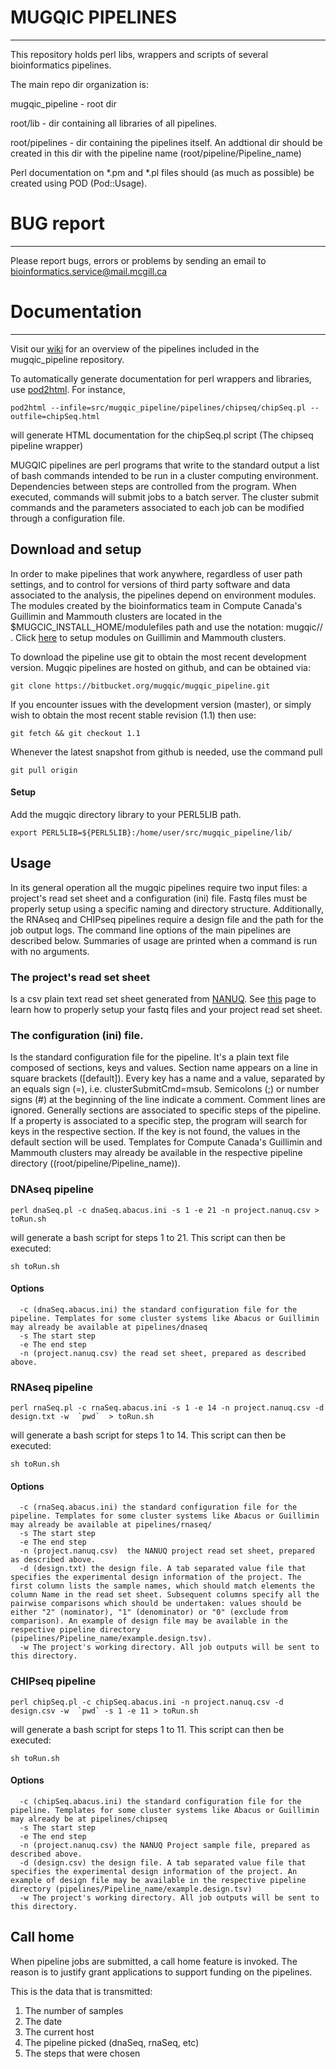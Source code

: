 # MUGQIC PIPELINES
-------------

This repository holds perl libs, wrappers and scripts of several bioinformatics pipelines.

The main repo dir organization is:

mugqic_pipeline  -  root dir

root/lib       - dir containing all libraries of all pipelines. 

root/pipelines - dir containing the pipelines itself. An addtional dir should be created in this dir with the pipeline name \(root/pipeline/Pipeline_name\)

Perl documentation on *.pm and *.pl files should \(as much as possible\) be created using POD \(Pod::Usage\). 


# BUG report
-------------

Please report bugs, errors or problems by sending an email to [bioinformatics.service@mail.mcgill.ca](mailto:bioinformatics.service@mail.mcgill.ca)


# Documentation 
-------------

Visit our [wiki](https://biowiki.atlassian.net/wiki/display/PS/Pipeline+Space+Home) for an overview of the pipelines included in the mugqic_pipeline repository. 

To automatically generate documentation for perl wrappers and libraries, use [pod2html](http://perldoc.perl.org/Pod/Html.html). For instance, 

    pod2html --infile=src/mugqic_pipeline/pipelines/chipseq/chipSeq.pl --outfile=chipSeq.html

will generate HTML documentation for the chipSeq.pl script (The chipseq pipeline wrapper)

MUGQIC pipelines are perl programs that write to the standard output a list of bash commands intended to be run in a cluster computing environment. Dependencies between steps are controlled from the program. When executed, commands will submit jobs to a batch server. The cluster submit commands and the parameters associated to each job can be modified through a configuration file.


## Download and setup

In order to make pipelines that work anywhere, regardless of user path settings, and to control for versions of third party software and data associated to the analysis, the pipelines depend on environment modules. The modules created by the bioinformatics team in Compute Canada's Guillimin and Mammouth clusters are located in the $MUGCIC_INSTALL_HOME/modulefiles path and use the notation: mugqic/<software>/<version> . Click [here](https://biowiki.atlassian.net/wiki/display/CS/Software+and+Data+Dependencies) to setup modules on Guillimin and Mammouth clusters.


To download the pipeline use git to obtain the most recent development version. Mugqic pipelines are hosted on github, and can be obtained via:

    git clone https://bitbucket.org/mugqic/mugqic_pipeline.git


If you encounter issues with the development version (master), or simply wish to obtain the most recent stable revision (1.1) then use:

    git fetch && git checkout 1.1

Whenever the latest snapshot from github is needed, use the command pull

    git pull origin

#### Setup

Add the mugqic directory library to your PERL5LIB path.

    export PERL5LIB=${PERL5LIB}:/home/user/src/mugqic_pipeline/lib/ 

    
## Usage

In its general operation all the mugqic pipelines require two input files: a project's read set sheet and a configuration (ini) file. Fastq files must be properly setup using a specific naming and directory structure. Additionally, the RNAseq and CHIPseq pipelines require a design file and the path for the job output logs. The command line options of the main pipelines are described below. Summaries of usage are printed when a command is run with no arguments. 

###   The project's read set sheet 

Is a csv plain text read set sheet generated from [NANUQ](http://gqinnovationcenter.com/index.aspx). See [this](https://biowiki.atlassian.net/wiki/display/PS/Read+Set+Files+%28FastQ%29+Setup) page to learn how to properly setup your fastq files and your project read set sheet.


###   The configuration (ini) file. 
Is the standard configuration file for the pipeline. It's a plain text file composed of sections, keys and values. Section name appears on a line in square brackets ([default]). Every key has a name and a value, separated by an equals sign (=), i.e. clusterSubmitCmd=msub. Semicolons (;) or number signs (#) at the beginning of the line indicate a comment. Comment lines are ignored. Generally sections are associated to specific steps of the pipeline. If a property is associated to a specific step, the program will search for keys in the respective section. If the key is not found, the values in the default section will be used. Templates for Compute Canada's Guillimin and Mammouth clusters may already be available in the respective pipeline directory (\(root/pipeline/Pipeline_name\)).


###   DNAseq pipeline

    perl dnaSeq.pl -c dnaSeq.abacus.ini -s 1 -e 21 -n project.nanuq.csv > toRun.sh

will generate a bash script for steps 1 to 21. This script can then be executed:

    sh toRun.sh

####    Options

      -c (dnaSeq.abacus.ini) the standard configuration file for the pipeline. Templates for some cluster systems like Abacus or Guillimin may already be available at pipelines/dnaseq
      -s The start step
      -e The end step
      -n (project.nanuq.csv) the read set sheet, prepared as described above.

###   RNAseq pipeline

    perl rnaSeq.pl -c rnaSeq.abacus.ini -s 1 -e 14 -n project.nanuq.csv -d design.txt -w  `pwd`  > toRun.sh

will generate a bash script for steps 1 to 14. This script can then be executed:

    sh toRun.sh

####      Options

      -c (rnaSeq.abacus.ini) the standard configuration file for the pipeline. Templates for some cluster systems like Abacus or Guillimin may already be available at pipelines/rnaseq/
      -s The start step
      -e The end step
      -n (project.nanuq.csv)  the NANUQ project read set sheet, prepared as described above.
      -d (design.txt) the design file. A tab separated value file that specifies the experimental design information of the project. The first column lists the sample names, which should match elements the column Name in the read set sheet. Subsequent columns specify all the pairwise comparisons which should be undertaken: values should be either "2" (nominator), "1" (denominator) or "0" (exclude from comparison). An example of design file may be available in the respective pipeline directory (pipelines/Pipeline_name/example.design.tsv).
      -w The project's working directory. All job outputs will be sent to this directory.

###   CHIPseq pipeline

    perl chipSeq.pl -c chipSeq.abacus.ini -n project.nanuq.csv -d design.csv -w  `pwd` -s 1 -e 11 > toRun.sh

will generate a bash script for steps 1 to 11. This script can then be executed:

    sh toRun.sh

####      Options

      -c (chipSeq.abacus.ini) the standard configuration file for the pipeline. Templates for some cluster systems like Abacus or Guillimin may already be at pipelines/chipseq
      -s The start step
      -e The end step
      -n (project.nanuq.csv) the NANUQ Project sample file, prepared as described above.
      -d (design.csv) the design file. A tab separated value file that specifies the experimental design information of the project. An example of design file may be available in the respective pipeline directory (pipelines/Pipeline_name/example.design.tsv)
      -w The project's working directory. All job outputs will be sent to this directory.

## Call home
When pipeline jobs are submitted, a call home feature is invoked. The reason is to justify grant applications to support funding on the pipelines.

This is the data that is transmitted:

1.    The number of samples
2.    The date
3.    The current host
4.    The pipeline picked (dnaSeq, rnaSeq, etc)
5.    The steps that were chosen
